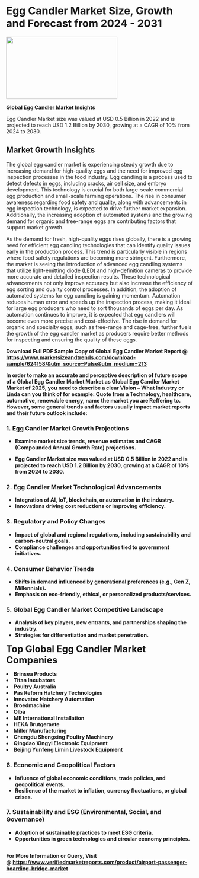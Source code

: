 <H1>Egg Candler Market Size, Growth and Forecast from 2024 - 2031</H1><img class="aligncenter size-medium wp-image-584254" src="https://thirdeyenews.in/wp-content/uploads/2024/09/Global-Market-Research-300x168.jpeg" alt="" width="300" height="168" /><p><strong>Global&nbsp;<a href="https://www.marketsizeandtrends.com/download-sample/624158/&amp;utm_source=Pulse&amp;utm_medium=213">Egg Candler Market</a> Insights</strong></p><p>Egg Candler Market size was valued at USD 0.5 Billion in 2022 and is projected to reach USD 1.2 Billion by 2030, growing at a CAGR of 10% from 2024 to 2030.</p><p><h2>Market Growth Insights</h2> The global egg candler market is experiencing steady growth due to increasing demand for high-quality eggs and the need for improved egg inspection processes in the food industry. Egg candling is a process used to detect defects in eggs, including cracks, air cell size, and embryo development. This technology is crucial for both large-scale commercial egg production and small-scale farming operations. The rise in consumer awareness regarding food safety and quality, along with advancements in egg inspection technology, is expected to drive further market expansion. Additionally, the increasing adoption of automated systems and the growing demand for organic and free-range eggs are contributing factors that support market growth. <p><strong></strong></p> <p>As the demand for fresh, high-quality eggs rises globally, there is a growing need for efficient egg candling technologies that can identify quality issues early in the production process. This trend is particularly visible in regions where food safety regulations are becoming more stringent. Furthermore, the market is seeing the introduction of advanced egg candling systems that utilize light-emitting diode (LED) and high-definition cameras to provide more accurate and detailed inspection results. These technological advancements not only improve accuracy but also increase the efficiency of egg sorting and quality control processes. In addition, the adoption of automated systems for egg candling is gaining momentum. Automation reduces human error and speeds up the inspection process, making it ideal for large egg producers who need to sort thousands of eggs per day. As automation continues to improve, it is expected that egg candlers will become even more precise and cost-effective. The rise in demand for organic and specialty eggs, such as free-range and cage-free, further fuels the growth of the egg candler market as producers require better methods for inspecting and ensuring the quality of these eggs. <p><strong></p><p><span class=""><strong>Download Full PDF Sample Copy of Global Egg Candler Market Report</strong> @ <a href="https://www.marketsizeandtrends.com/download-sample/624158/&amp;utm_source=Pulse&amp;utm_medium=213" target="_blank">https://www.marketsizeandtrends.com/download-sample/624158/&amp;utm_source=Pulse&amp;utm_medium=213</a></span></p><p>In order to make an accurate and perceptive description of future scope of a Global&nbsp;Egg Candler Market Market as Global&nbsp;Egg Candler Market Market of 2025, you need to describe a clear Vision &ndash; What Industry or Linda can you think of for example: Quote from a Technology, healthcare, automotive, renewable energy, name the market you are Reffering to. However, some general trends and factors usually impact market reports and their future outlook include:</p><h3>1.&nbsp;<strong>Egg Candler Market Growth Projections</strong></h3><ul><li>Examine market size trends, revenue estimates and CAGR (Compounded Annual Growth Rate) projections.</li><li><p>Egg Candler Market size was valued at USD 0.5 Billion in 2022 and is projected to reach USD 1.2 Billion by 2030, growing at a CAGR of 10% from 2024 to 2030.</p></li></ul><h3>2.&nbsp;<strong>Egg Candler Market Technological Advancements</strong></h3><ul><li>Integration of AI, IoT, blockchain, or automation in the industry.</li><li>Innovations driving cost reductions or improving efficiency.</li></ul><h3>3.&nbsp;<strong>Regulatory and Policy Changes</strong></h3><ul><li>Impact of global and regional regulations, including sustainability and carbon-neutral goals.</li><li>Compliance challenges and opportunities tied to government initiatives.</li></ul><h3>4.&nbsp;<strong>Consumer Behavior Trends</strong></h3><ul><li>Shifts in demand influenced by generational preferences (e.g., Gen Z, Millennials).</li><li>Emphasis on eco-friendly, ethical, or personalized products/services.</li></ul><h3>5.&nbsp;<strong>Global Egg Candler Market Competitive Landscape</strong></h3><ul><li>Analysis of key players, new entrants, and partnerships shaping the industry.</li><li>Strategies for differentiation and market penetration.</li></ul><p data-pm-slice="1 1 []"><span style="color: inherit; font-family: inherit; font-size: 25px;">Top Global Egg Candler Market Companies</span></p><div class="" data-test-id=""><p><li>Brinsea Products</li><li> Titan Incubators</li><li> Poultry Australia</li><li> Pas Reform Hatchery Technologies</li><li> Innovatec Hatchery Automation</li><li> Broedmachine</li><li> Olba</li><li> ME International Installation</li><li> HEKA Brutgeraete</li><li> Miller Manufacturing</li><li> Chengdu Shengxing Poultry Machinery</li><li> Qingdao Xingyi Electronic Equipment</li><li> Beijing Yunfeng Limin Livestock Equipment</li></p></div><h3>6.&nbsp;<strong>Economic and Geopolitical Factors</strong></h3><ul><li>Influence of global economic conditions, trade policies, and geopolitical events.</li><li>Resilience of the market to inflation, currency fluctuations, or global crises.</li></ul><h3>7.&nbsp;<strong>Sustainability and ESG (Environmental, Social, and Governance)</strong></h3><ul><li>Adoption of sustainable practices to meet ESG criteria.</li><li>Opportunities in green technologies and circular economy principles.</li></ul><h2><strong style="font-size: 14px;">For More Information or Query, Visit @&nbsp;</strong><a style="background-color: #ffffff; font-size: 14px;" href="https://www.marketsizeandtrends.com/report/egg-candler-market/" target="_blank">https://www.verifiedmarketreports.com/product/airport-passenger-boarding-bridge-market</a></h2>
